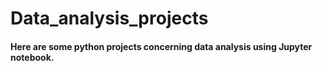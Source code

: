 # Data_analysis_projects

#### Here are some python projects concerning data analysis using Jupyter notebook.

